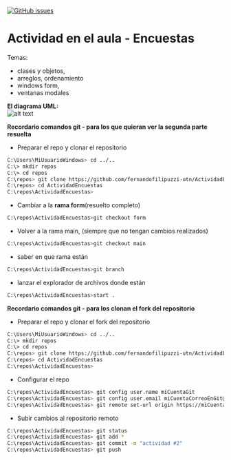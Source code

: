[![GitHub issues](https://img.shields.io/github/issues/fernandofilipuzzi-utn/ActividadEncuestas)](https://github.com/fernandofilipuzzi-utn/ActividadEncuestas/issues)

# Actividad en el aula  - Encuestas

Temas:
   - clases y objetos, 
   - arreglos, ordenamiento
   - windows form, 
   - ventanas modales


**El diagrama UML:**<br/>
![alt text](https://github.com/fernandofilipuzzi-utn/ActividadEncuestas/blob/main/EncuestasMediosTransporte/EncuestasCMD/uml/encuesta.jpg?raw=true)

**Recordario comandos git - para los que quieran ver la segunda parte resuelta**
- Preparar el repo y clonar el repositorio 

```bash
C:\Users\MiUsuarioWindows> cd ../..
C:\> mkdir repos
C:\> cd repos
C:\repos> git clone https://github.com/fernandofilipuzzi-utn/ActividadEncuestas.git
C:\repos> cd ActividadEncuestas
C:\repos\ActividadEncuestas> 
```

- Cambiar a la **rama form**(resuelto completo)
```bash
C:\repos\ActividadEncuestas>git checkout form
```

- Volver a la rama main, (siempre que no tengan cambios realizados)
```bash
C:\repos\ActividadEncuestas>git checkout main
```

- saber en que rama están
```bash
C:\repos\ActividadEncuestas>git branch
```

- lanzar el explorador de archivos donde están
```bash
C:\repos\ActividadEncuestas>start .
```

**Recordario comandos git - para los clonan el fork del repositorio**

- Preparar el repo y clonar el fork del repositorio 
```bash
C:\Users\MiUsuarioWindows> cd ../..
C:\> mkdir repos
C:\> cd repos
C:\repos> git clone https://github.com/fernandofilipuzzi-utn/ActividadEncuestas.git
C:\repos> cd ActividadEncuestas
C:\repos\ActividadEncuestas> 
```

- Configurar el repo
```bash
C:\repos\ActividadEncuestas> git config user.name miCuentaGit
C:\repos\ActividadEncuestas> git config user.email miCuentaCorreoEnGit@miCorreo.com
C:\repos\ActividadEncuestas> git remote set-url origin https://miCuentaGit@URLdelForkRepo.git
```

- Subir cambios al repositorio remoto
```bash
C:\repos\ActividadEncuestas> git status
C:\repos\ActividadEncuestas> git add *
C:\repos\ActividadEncuestas> git commit -m "actividad #2"
C:\repos\ActividadEncuestas> git push
```
